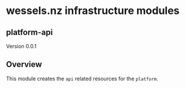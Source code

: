 # wessels.nz infrastructure modules

## platform-api

Version 0.0.1

## Overview

This module creates the `api` related resources for the `platform`.
